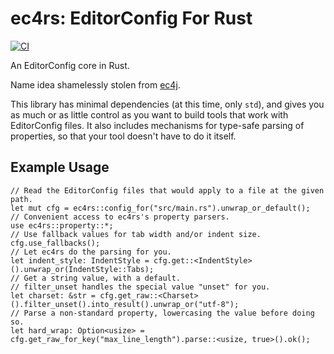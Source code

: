 # ec4rs: EditorConfig For Rust
[![CI](https://github.com/TheDaemoness/ec4rs/actions/workflows/ci.yml/badge.svg)](https://github.com/TheDaemoness/ec4rs/actions/workflows/ci.yml)

An EditorConfig core in Rust.

Name idea shamelessly stolen from [ec4j](https://github.com/ec4j/ec4j).

This library has minimal dependencies (at this time, only `std`),
and gives you as much or as little control as you want to build
tools that work with EditorConfig files.
It also includes mechanisms for type-safe parsing of properties,
so that your tool doesn't have to do it itself.

## Example Usage

```
// Read the EditorConfig files that would apply to a file at the given path.
let mut cfg = ec4rs::config_for("src/main.rs").unwrap_or_default();
// Convenient access to ec4rs's property parsers.
use ec4rs::property::*;
// Use fallback values for tab width and/or indent size.
cfg.use_fallbacks();
// Let ec4rs do the parsing for you.
let indent_style: IndentStyle = cfg.get::<IndentStyle>().unwrap_or(IndentStyle::Tabs);
// Get a string value, with a default.
// filter_unset handles the special value "unset" for you.
let charset: &str = cfg.get_raw::<Charset>().filter_unset().into_result().unwrap_or("utf-8");
// Parse a non-standard property, lowercasing the value before doing so.
let hard_wrap: Option<usize> = cfg.get_raw_for_key("max_line_length").parse::<usize, true>().ok();
```
